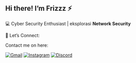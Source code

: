 ## Hi there! I’m Frizzz ⚡

💻 Cyber Security Enthusiast | eksplorasi **Network Security**

📡 Let’s Connect:

Contact me on here:


[![Gmail](https://img.shields.io/badge/Gmail-D14836?style=for-the-badge&logo=gmail&logoColor=white)](mailto:firstianyusrilkisnandaa@gmail.com)
[![Instagram](https://img.shields.io/badge/Instagram-%23E4405F?style=for-the-badge&logo=instagram&logoColor=white)](https://instagram.com/ysrlgg)
[![Discord](https://img.shields.io/badge/Discord-%237289DA?style=for-the-badge&logo=discord&logoColor=white)](https://discord.gg/Kz9qQmVm)


